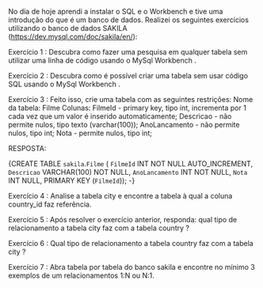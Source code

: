 No dia de hoje aprendi a instalar o SQL e o Workbench e tive uma introdução do que é um banco de dados. Realizei os seguintes exercícios utilizando o banco de dados SAKILA (https://dev.mysql.com/doc/sakila/en/):

Exercício 1 : Descubra como fazer uma pesquisa em qualquer tabela sem utilizar uma linha de código usando o MySql Workbench .

Exercício 2 : Descubra como é possível criar uma tabela sem usar código SQL usando o MySql Workbench .

Exercício 3 : Feito isso, crie uma tabela com as seguintes restrições:
Nome da tabela: Filme
Colunas:
FilmeId - primary key, tipo int, incrementa por 1 cada vez que um valor é inserido automaticamente;
Descricao - não permite nulos, tipo texto (varchar(100));
AnoLancamento - não permite nulos, tipo int;
Nota - permite nulos, tipo int;

RESPOSTA: 

{CREATE TABLE `sakila`.`Filme` (
  `FilmeId` INT NOT NULL AUTO_INCREMENT,
  `Descricao` VARCHAR(100) NOT NULL,
  `AnoLancamento` INT NOT NULL,
  `Nota` INT NULL,
  PRIMARY KEY (`FilmeId`));
-}

Exercício 4 : Analise a tabela city e encontre a tabela à qual a coluna country_id faz referência.

Exercício 5 : Após resolver o exercício anterior, responda: qual tipo de relacionamento a tabela city faz com a tabela country ?

Exercício 6 : Qual tipo de relacionamento a tabela country faz com a tabela city ?

Exercício 7 : Abra tabela por tabela do banco sakila e encontre no mínimo 3 exemplos de um relacionamentos 1:N ou N:1.
